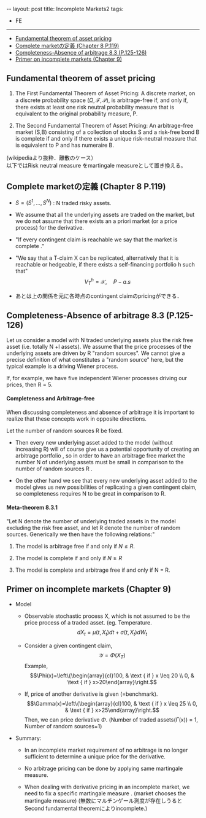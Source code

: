 --
layout: post
title: Incomplete Markets2
tags: 
- FE 
---

<script src="https://cdn.mathjax.org/mathjax/latest/MathJax.js?config=TeX-AMS-MML_HTMLorMML" type="text/javascript"></script>


-   [Fundamental theorem of asset
    pricing](#fundamental-theorem-of-asset-pricing)
-   [Complete marketの定義 (Chapter 8
    P.119)](#complete-marketの定義-chapter-8-p.119)
-   [Completeness-Absence of arbitrage 8.3
    (P.125-126)](#completeness-absence-of-arbitrage-8.3-p.125-126)
-   [Primer on incomplete markets
    (Chapter 9)](#primer-on-incomplete-markets-chapter-9)

## Fundamental theorem of asset pricing

1.  The First Fundamental Theorem of Asset Pricing: A discrete market,
    on a discrete probability space
    $(\Omega, \mathcal{F}, \mathcal{P})$, is arbitrage-free if, and only
    if, there exists at least one risk neutral probability measure that
    is equivalent to the original probability measure, P.

2.  The Second Fundamental Theorem of Asset Pricing: An arbitrage-free
    market (S,B) consisting of a collection of stocks S and a risk-free
    bond B is complete if and only if there exists a unique risk-neutral
    measure that is equivalent to P and has numeraire B.

(wikipediaより抜粋．離散のケース）\
以下ではRisk neutral measure をmartingale measureとして置き換える。

## Complete marketの定義 (Chapter 8 P.119)

-   $S=\left(S^{1}, \ldots, S^{N}\right)$ : N traded risky assets.

-   We assume that all the underlying assets are traded on the market,
    but we do not assume that there exists an a priori market (or a
    price process) for the derivative.

-   \"If every contingent claim is reachable we say that the market is
    complete .\"

-   \"We say that a T-claim X can be replicated, alternatively that it
    is reachable or hedgeable, if there exists a self-financing
    portfolio h such that\" $$V_{T}^{h}=\mathcal{X}, \quad P-a . s$$

-   あとは上の関係を元に各時点のcontingent claimのpricingができる．

## Completeness-Absence of arbitrage 8.3 (P.125-126)

Let us consider a model with N traded underlying assets plus the risk
free asset (i.e. totally N +l assets). We assume that the price
processes of the underlying assets are driven by R \"random sources\".
We cannot give a precise definition of what constitutes a \"random
source\" here, but the typical example is a driving Wiener process.

If, for example, we have five independent Wiener processes driving our
prices, then R = 5.

#### Completeness and Arbitrage-free 

When discussing completeness and absence of arbitrage it is important to
realize that these concepts work in opposite directions.

Let the number of random sources R be fixed.

-   Then every new underlying asset added to the model (without
    increasing R) will of course give us a potential opportunity of
    creating an arbitrage portfolio , so in order to have an arbitrage
    free market the number N of underlying assets must be small in
    comparison to the number of random sources R .

-   On the other hand we see that every new underlying asset added to
    the model gives us new possibilities of replicating a given
    contingent claim, so completeness requires N to be great in
    comparison to R.

#### Meta-theorem 8.3.1

\"Let N denote the number of underlying traded assets in the model
excluding the risk free asset, and let R denote the number of random
sources. Generically we then have the following relations:\"

1.  The model is arbitrage free if and only if $N \leq R$.

2.  The model is complete if and only if $N \geq R$

3.  The model is complete and arbitrage free if and only if N = R.

## Primer on incomplete markets (Chapter 9)

-   Model

    -   Observable stochastic process X, which is not assumed to be the
        price process of a traded asset. (eg. Temperature.
        $$d X_{t}=\mu\left(t, X_{t}\right) d t+\sigma\left(t, X_{t}\right) d W_{t}$$

    -   Consider a given contingent claim,
        $$\mathcal{Y}=\Phi\left(X_{T}\right)$$ Example,
        $$\Phi(x)=\left\{\begin{array}{cl}100, & \text { if } x \leq 20 \\ 0, & \text { if } x>20\end{array}\right.$$

    -   If, price of another derivative is given (=benchmark).
        $$\Gamma(x)=\left\{\begin{array}{cl}100, & \text { if } x \leq 25 \\ 0, & \text { if } x>25\end{array}\right.$$
        Then, we can price derivative $\Phi$. (Number of traded
        assets($\Gamma$(x)) = 1, Number of random sources=1)

-   Summary:

    -   In an incomplete market requirement of no arbitrage is no longer
        sufficient to determine a unique price for the derivative.

    -   No arbitrage pricing can be done by applying same martingale
        measure.

    -   When dealing with derivative pricing in an incomplete market, we
        need to fix a specific martingale measure . (market chooses the
        martingale measure)
        (無数にマルチンゲール測度が存在しうるとSecond fundamental
        theoremによりincomplete.)

